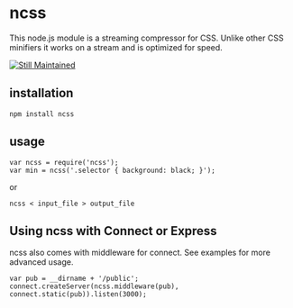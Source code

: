 ncss
====
This node.js module is a streaming compressor for CSS. Unlike other CSS minifiers
it works on a stream and is optimized for speed.

[![Still Maintained](http://stillmaintained.com/kurakin/backup.png)](http://stillmaintained.com/kurakin/ncss)

installation
------------
    npm install ncss

usage
-----
    var ncss = require('ncss');
    var min = ncss('.selector { background: black; }');

or

    ncss < input_file > output_file

Using ncss with Connect or Express
----
ncss also comes with middleware for connect. See examples for more advanced usage.

    var pub = __dirname + '/public';
    connect.createServer(ncss.middleware(pub), connect.static(pub)).listen(3000);
